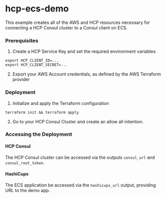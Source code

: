 # hcp-ecs-demo

This example creates all of the AWS and HCP resources necessary for connecting a
HCP Consul cluster to a Consul client on ECS.

### Prerequisites

1. Create a HCP Service Key and set the required environment variables

```
export HCP_CLIENT_ID=...
export HCP_CLIENT_SECRET=...
```

2. Export your AWS Account credentials, as defined by the AWS Terraform provider

### Deployment

1. Initialize and apply the Terraform configuration

```
terraform init && terraform apply
```

2. Go to your HCP Consul Cluster and create an allow all intention.

### Accessing the Deployment

#### HCP Consul

The HCP Consul cluster can be accessed via the outputs `consul_url` and
`consul_root_token`.

#### HashiCups

The ECS application be accessed via the `hashicups_url` output, providing URL to the demo app.
